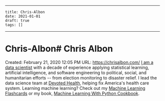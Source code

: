 
---
    title: Chris-Albon
    date: 2021-01-01    
    draft: true
    tags: []
---
# Chris-Albon# Chris Albon
Created: February 21, 2020 12:05 PM
URL: https://chrisalbon.com/
[I am a data scientist](https://chrisalbon.com/about/chris_albon/) with a decade of experience applying statistical learning, artificial intelligence, and software engineering to political, social, and humanitarian efforts -- from election monitoring to disaster relief.
I lead the data science team at [Devoted Health](http://www.devoted.com/), helping fix America's health care system.
Learning machine learning?
Check out my [Machine Learning Flashcards](https://machinelearningflashcards.com/) or my book, [Machine Learning With Python Cookbook](https://amzn.to/2HwnWty).
